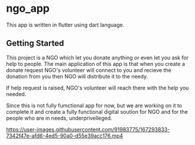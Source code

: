 # ngo_app

This app is written in flutter using dart language.

## Getting Started

This project is a NGO which let you donate anything or even let you ask for help to people.
The main application of this app is that when you create a donate request NGO's volunteer will connect to you and recieve the donation from you then NGO will distribute it to the needy.

If help request is raised, NGO's volunteer will reach there with the help you needed. 

Since this is not fully fumctional app for now, but we are working on it to complete it and create a fully functional digital soution for NGO and for the people who are in needs, underprivelleged.


https://user-images.githubusercontent.com/91983775/167293833-7342f47e-afd6-4ed5-90a0-d55e39acc176.mp4

